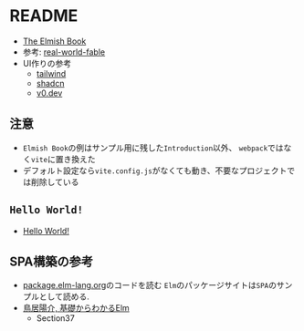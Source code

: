 # README

- [The Elmish Book](https://zaid-ajaj.github.io/the-elmish-book/#/)
- 参考: [real-world-fable](https://github.com/thitemple/real-world-fable)
- UI作りの参考
  - [tailwind](https://tailwindcss.com/)
  - [shadcn](https://ui.shadcn.com/)
  - [v0.dev](https://v0.dev)

## 注意

- `Elmish Book`の例はサンプル用に残した`Introduction`以外、
  `webpack`ではなく`vite`に置き換えた
- デフォルト設定なら`vite.config.js`がなくても動き、不要なプロジェクトでは削除している

## `Hello World!`

- [Hello World!](https://zaid-ajaj.github.io/the-elmish-book/#/chapters/fable/hello-world)

## SPA構築の参考

- [package.elm-lang.org](https://github.com/elm/package.elm-lang.org)のコードを読む
  `Elm`のパッケージサイトは`SPA`のサンプルとして読める.
- [鳥居陽介, 基礎からわかるElm](https://www.c-r.com/book/detail/1299)
  - Section37
